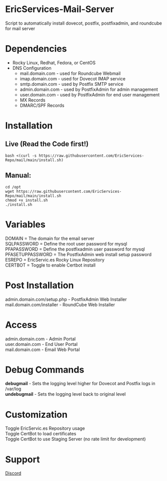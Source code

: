 # EricServices-Mail-Server


Script to automatically install dovecot, postfix, postfixadmin, and roundcube for mail server

# Dependencies  
- Rocky Linux, Redhat, Fedora, or CentOS
- DNS Configuration
  - mail.domain.com - used for Roundcube Webmail
  - imap.domain.com - used for Dovecot IMAP service
  - smtp.domain.com - used by Postfix SMTP service
  - admin.domain.com - used by PostfixAdmin for admin management
  - user.domain.com - used by PostfixAdmin for end user management
  - MX Records
  - DMARC/SPF Records


# Installation    
## Live (Read the Code first!)  
    bash <(curl -s https://raw.githubusercontent.com/EricServices-Repo/mail/main/install.sh)  
    
## Manual:  
    cd /opt  
    wget https://raw.githubusercontent.com/EricServices-Repo/mail/main/install.sh
    chmod +x install.sh
    ./install.sh


# Variables  
DOMAIN = The domain for the email server  
SQLPASSWORD = Define the root user password for mysql  
PFAPASSWORD = Define the postfixadmin user password for mysql  
PFASETUPPASSWORD = The PostfixAdmin web install setup password  
ESREPO = EricServic.es Rocky Linux Repository  
CERTBOT = Toggle to enable Certbot install  


# Post Installation    
admin.domain.com/setup.php - PostfixAdmin Web Installer  
mail.domain.com/installer - RoundCube Web Installer  


# Access
admin.domain.com - Admin Portal  
user.domain.com - End User Portal  
mail.domain.com - Email Web Portal  


# Debug Commands 
**debugmail** - Sets the logging level higher for Dovecot and Postfix logs in /var/log  
**undebugmail** - Sets the logging level back to original level  


# Customization    
Toggle EricServic.es Repository usage  
Toggle CertBot to load certificates  
Toggle CertBot to use Staging Server (no rate limit for development)  


# Support    
[Discord](https://discord.gg/8nKBgURRbW)

